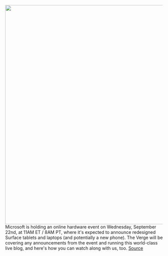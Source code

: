 <img src='https://cdn.vox-cdn.com/thumbor/sDw-od4v64s3RhPT5OFLK6d8GHM=/96x90:1998x1222/1200x800/filters:focal(927x594:1263x930)/cdn.vox-cdn.com/uploads/chorus_image/image/69892137/Windows_11_Start_3D.5.jpg' width='700px' /><br/>
Microsoft is holding an online hardware event on Wednesday, September 22nd, at 11AM ET / 8AM PT, where it's expected to announce redesigned Surface tablets and laptops (and potentially a new phone). The Verge will be covering any announcements from the event and running this world-class live blog, and here's how you can watch along with us, too.
<a href='https://www.theverge.com/2021/9/22/22684741/microsoft-surface-event-watch-live-stream-start-time-how-to'> Source <a/>